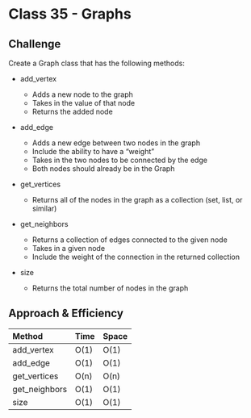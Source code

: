 # Class 35 - Graphs

## Challenge

Create a Graph class that has the following methods:

- add_vertex
  - Adds a new node to the graph
  - Takes in the value of that node
  - Returns the added node

- add_edge
  - Adds a new edge between two nodes in the graph
  - Include the ability to have a “weight”
  - Takes in the two nodes to be connected by the edge
  - Both nodes should already be in the Graph

- get_vertices
  - Returns all of the nodes in the graph as a collection (set, list, or similar)

- get_neighbors
  - Returns a collection of edges connected to the given node
  - Takes in a given node
  - Include the weight of the connection in the returned collection

- size
  - Returns the total number of nodes in the graph

## Approach & Efficiency

| Method | Time | Space |
| :----------- | :----------- | :----------- |
| add_vertex | O(1) | O(1) |
| add_edge | O(1) | O(1) |
| get_vertices | O(n) | O(n) |
| get_neighbors | O(1) | O(1) |
| size | O(1) | O(1) |
